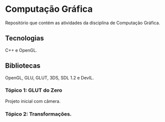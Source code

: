 # Computação Gráfica

Repositório que contém as atividades da disciplina de Computação Gráfica.

## Tecnologias

C++ e OpenGL.

## Bibliotecas

OpenGL, GLU, GLUT, 3DS, SDL 1.2 e DevIL.

### Tópico 1: GLUT do Zero

Projeto inicial com câmera.

### Tópico 2: Transformações.
